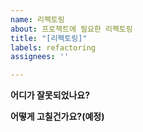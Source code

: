 ```yaml
---
name: 리펙토링
about: 프로젝트에 필요한 리펙토링
title: "[리펙토링]"
labels: refactoring
assignees: ''

---
```


**어디가 잘못되었나요?**

**어떻게 고칠건가요?(예정)**